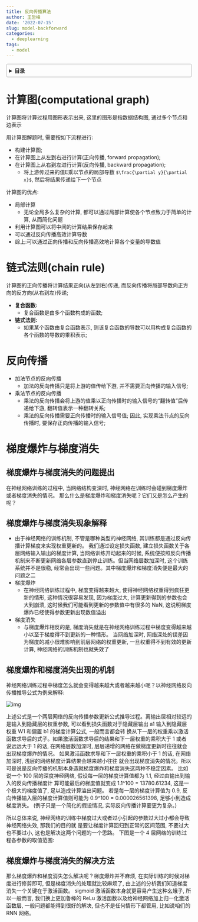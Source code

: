 ```yaml
---
title: 反向传播算法
author: 王哲峰
date: '2022-07-15'
slug: model-backforward
categories:
  - deeplearning
tags:
  - model
---
```


<style>
details {
    border: 1px solid #aaa;
    border-radius: 4px;
    padding: .5em .5em 0;
}
summary {
    font-weight: bold;
    margin: -.5em -.5em 0;
    padding: .5em;
}
details[open] {
    padding: .5em;
}
details[open] summary {
    border-bottom: 1px solid #aaa;
    margin-bottom: .5em;
}
</style>

<details><summary>目录</summary><p>

- [计算图(computational graph)](#计算图computational-graph)
- [链式法则(chain rule)](#链式法则chain-rule)
- [反向传播](#反向传播)
- [梯度爆炸与梯度消失](#梯度爆炸与梯度消失)
  - [梯度爆炸与梯度消失的问题提出](#梯度爆炸与梯度消失的问题提出)
  - [梯度爆炸与梯度消失现象解释](#梯度爆炸与梯度消失现象解释)
  - [梯度爆炸和梯度消失出现的机制](#梯度爆炸和梯度消失出现的机制)
  - [梯度爆炸与梯度消失的解决方法](#梯度爆炸与梯度消失的解决方法)
</p></details><p></p>

# 计算图(computational graph)

计算图将计算过程用图形表示出来, 这里的图形是指数据结构图, 通过多个节点和边表示

用计算图解题时, 需要按如下流程进行:

- 构建计算图; 
- 在计算图上从左到右进行计算(正向传播, forward propagation); 
- 在计算图上从右到左进行计算(反向传播, backward propagation); 
   - 将上游传过来的值E乘以节点的局部导数 `$\frac{\partial y}{\partial x}$`, 
     然后将结果传递给下一个节点

计算图的优点:

- 局部计算
   - 无论全局多么复杂的计算, 都可以通过局部计算使各个节点致力于简单的计算, 从而简化问题
- 利用计算图可以将中间的计算结果保存起来
- 可以通过反向传播高效计算导数
- 综上:可以通过正向传播和反向传播高效地计算各个变量的导数值

# 链式法则(chain rule)

计算图的正向传播将计算结果正向(从左到右)传递, 
而反向传播将局部导数向正方向的反方向(从右到左)传递; 

* **复合函数:**
    - 复合函数是由多个函数构成的函数; 
* **链式法则:**
    - 如果某个函数由复合函数表示, 则该复合函数的导数可以用构成复合函数的各个函数的导数的乘积表示; 

# 反向传播

- 加法节点的反向传播
    - 加法的反向传播只是将上游的值传给下游, 并不需要正向传播的输入信号; 
- 乘法节点的反向传播
    - 乘法的反向传播会将上游的值乘以正向传播时的输入信号的“翻转值”后传递给下游, 翻转值表示一种翻转关系; 
    - 乘法的反向传播需要正向传播时的输入信号值; 因此, 实现乘法节点的反向传播时, 要保存正向传播的输入信号; 

# 梯度爆炸与梯度消失

## 梯度爆炸与梯度消失的问题提出

在神经网络训练的过程中, 当网络结构变深时, 
神经网络在训练时会碰到梯度爆炸或者梯度消失的情况。
那么什么是梯度爆炸和梯度消失呢？它们又是怎么产生的呢？

## 梯度爆炸与梯度消失现象解释

- 由于神经网络的训练机制, 不管是哪种类型的神经网络, 其训练都是通过反向传播计算梯度来实现权重更新的。
  我们通过设定损失函数, 建立损失函数关于各层网络输入输出的梯度计算, 当网络训练开动起来的时候, 
  系统便按照反向传播机制来不断更新网络各层参数直到停止训练。但当网络层数加深时, 这个训练系统并不是很稳, 
  经常会出现一些问题。其中梯度爆炸和梯度消失便是最大的问题之二
- 梯度爆炸
    - 在神经网络训练过程中, 梯度变得越来越大, 使得神经网络权重得到疯狂更新的情形, 这种情况很容易发现, 
      因为梯度过大, 计算更新得到的参数也会大到崩溃, 这时候我们可能看到更新的参数值中有很多的 NaN, 
      这说明梯度爆炸已经使得参数更新出现数值溢出
- 梯度消失
    - 与梯度爆炸相反的是, 梯度消失就是在神经网络训练过程中梯度变得越来越小以至于梯度得不到更新的一种情形。
      当网络加深时, 网络深处的误差因为梯度的减小很难影响到前层网络的权重更新, 一旦权重得不到有效的更新计算, 
      神经网络的训练机制也就失效了

## 梯度爆炸和梯度消失出现的机制

神经网络训练过程中梯度怎么就会变得越来越大或者越来越小呢？以神经网络反向传播推导公式为例来解释:

![img](images/gradient_explosion_disappear.png)

上述公式是一个两层网络的反向传播参数更新公式推导过程。离输出层相对较远的是输入到隐藏层的权重参数, 
可以看到损失函数对于隐藏层输出 a1 输入到隐藏层权重 W1 和偏置 b1 的梯度计算公式, 一般而言都会转
换从下一层的权重乘以激活函数求导后的式子。如果激活函数求导后的结果和下一层权重的乘积大于 1 或者
说远远大于 1 的话, 在网络层数加深时, 层层递增的网络在做梯度更新时往往就会出现梯度爆炸的情况。
如果激活函数求导和下一层权重的乘积小于 1 的话, 在网络加深时, 浅层的网络梯度计算结果会越来越小往往
就会出现梯度消失的情况。所以可是说是反向传播的机制本身造就梯度爆炸和梯度消失这两种不稳定因素。
比如说一个 100 层的深度神经网络, 假设每一层的梯度计算值都为 1.1, 经过由输出到输入的反向传播梯度计
算可能最后的梯度值就变成 1.1^100 = 13780.61234, 这是一个极大的梯度值了, 足以造成计算溢出问题。
若是每一层的梯度计算值为 0.9, 反向传播输入层的梯度计算值则可能为 0.9^100 = 0.000026561398, 
足够小到造成梯度消失。 (例子只是一个简化的假设情况, 实际反向传播计算要更为复杂。) 

所以总体来说, 神经网络的训练中梯度过大或者过小引起的参数过大过小都会导致神经网络失效, 那我们的目的就
是要让梯度计算回归到正常的区间范围, 不要过大也不要过小, 这也是解决这两个问题的一个思路。
下图是一个 4 层网络的训练过程各参数的取值范围:

## 梯度爆炸与梯度消失的解决方法

那么梯度爆炸和梯度消失怎么解决呢？梯度爆炸并不麻烦, 在实际训练的时候对梯度进行修剪即可, 
但是梯度消失的处理就比较麻烦了, 由上述的分析我们知道梯度消失一个关键在于激活函数。
sigmoid 激活函数本身就更容易产生这种幺蛾子, 所以一般而言, 
我们换上更加鲁棒的 ReLu 激活函数以及给神经网络加上归一化激活函数层, 一般问题都能得到很好的解决, 
但也不是任何情形下都管用, 比如说咱们的 RNN 网络。
